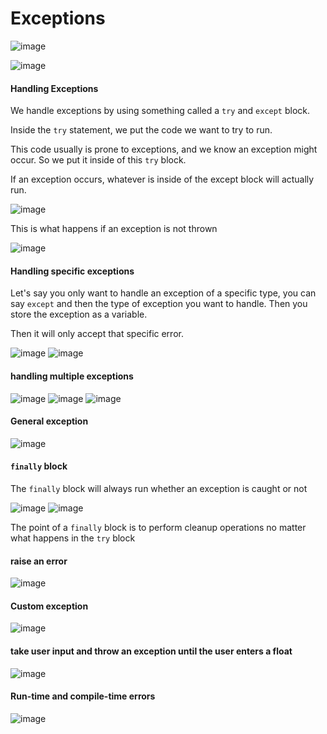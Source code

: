 # Exceptions

![image](https://user-images.githubusercontent.com/19383145/167750277-77aa3c74-f35a-4b61-84c7-c053e56df09d.png)

![image](https://user-images.githubusercontent.com/19383145/167750412-43ac3f0d-1472-42f5-8a44-6b3e0ad8c66c.png)

#### Handling Exceptions

We handle exceptions by using something called a `try` and `except` block. 

Inside the `try` statement, we put the code we want to try to run. 

This code usually is prone to exceptions, and we know an exception might occur. So we put it inside of this `try` block. 

If an exception occurs, whatever is inside of the except block will actually run.

![image](https://user-images.githubusercontent.com/19383145/167751647-a7fd0932-7c04-4367-93bd-abd6616809f9.png)

This is what happens if an exception is not thrown

![image](https://user-images.githubusercontent.com/19383145/167751725-c97f9289-37eb-4528-9992-54d01124af4e.png)

#### Handling specific exceptions

Let's say you only want to handle an exception of a specific type, you can say `except` and then the type of exception you want to handle. Then you store the exception as a variable. 

Then it will only accept that specific error.  

![image](https://user-images.githubusercontent.com/19383145/167752272-459ffd71-67d4-4e1d-9c7c-089d08afa4d2.png)
![image](https://user-images.githubusercontent.com/19383145/167753124-f61dd470-8835-4159-8263-0effebe44bdc.png)

#### handling multiple exceptions

![image](https://user-images.githubusercontent.com/19383145/167754697-b18ad945-4766-4c7a-b971-3cc58c595f41.png)
![image](https://user-images.githubusercontent.com/19383145/167754746-4c034697-b495-41ac-bcfb-e63894a102a4.png)
![image](https://user-images.githubusercontent.com/19383145/167754834-4575428c-2c65-47e2-a771-642499897b44.png)

#### General exception

![image](https://user-images.githubusercontent.com/19383145/167755097-a59e9d4a-4ea9-4881-b22c-4a640325dded.png)

#### `finally` block

The `finally` block will always run whether an exception is caught or not

![image](https://user-images.githubusercontent.com/19383145/167755663-642e0128-4f1e-4b13-a661-daf572df9c10.png)
![image](https://user-images.githubusercontent.com/19383145/167755714-a0b99853-aa6a-443f-9bc8-25329671f497.png)

The point of a `finally` block is to perform cleanup operations no matter what happens in the `try` block

#### raise an error

![image](https://user-images.githubusercontent.com/19383145/167756185-8ddba034-be60-4f63-8ab9-72e32ade75d9.png)

#### Custom exception

![image](https://user-images.githubusercontent.com/19383145/167756829-700ca0f2-47f1-4a34-b813-bb54d4a5ae84.png)

#### take user input and throw an exception until the user enters a float

![image](https://user-images.githubusercontent.com/19383145/167757504-67fe30cb-517c-4619-a239-e9a07375f52a.png)

#### Run-time and compile-time errors

![image](https://user-images.githubusercontent.com/19383145/167762246-93252286-f4bc-4446-a39d-8edfe2117fda.png)
